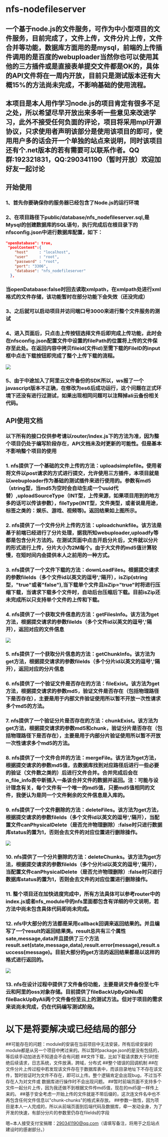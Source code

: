# nfs-nodefileserver

## 一个基于node.js的文件服务，可作为中小型项目的文件服务，目前完成了，文件上传，文件分片上传，文件合并等功能，数据库方面用的是mysql，前端的上传插件调用的是百度的webuploader当然你也可以使用其他的三方插件或是直接表单提交文件都是OK的，具体的API文件将在一周内开放，目前只是测试版本还有大概15%的方法尚未完成，不影响基础的使用流程。

## 本项目是本人用作学习node.js的项目肯定有很多不足之处，所以希望尽早开放出来多听一些意见来改进学习，此外不接受任何负面的评论，项目将采用mpl开源协议，只求使用者声明该部分是使用该项目的即可，使用用户多的话会开一个单独的站点来说明，同时该项目还有个.net版本的若有需要可以联系作者。QQ群:192321831，QQ:290341190（暂时开放）欢迎加好友一起讨论

## 开始使用

### 1、首先你要确保你的服务器已经包含了Node.js的运行环境
### 2、在项目路径下public/database/nfs_nodefileserver.sql,是Mysql的创建数据库的SQL语句，执行完成后在根目录下的nfsconfig.json中进行数据库配置，如下：
```json
"openDatabase": true,
 "poolContent":{
    "host"     : "localhost",
    "user"     : "root",
    "password" : "root",
    "port": "3306",
    "database": "nfs_nodefileserver"
  },
```
### 当openDatabase:false时回去读取xmlpath，在xmlpath处进行xml格式的文件存储，该功能暂时在部分功能下会失效（还没完成）

### 3、之后就可以启动项目并访问端口号3000来进行整个文件服务的测试

### 4、进入页面后，只点击上传按钮选择文件后即完成上传功能，此时会在nfsconfig.json配置文件中设置的filePath的位置将上传的文件保存至此处。在返回内容中拷贝fileid(文件id)至需下载的FileID的input框中点击下载按钮即完成了整个上传下载的流程。
![](http://97.64.36.122:886/wp-content/uploads/2018/01/QQ截图20180117131536.png)

### 5、由于中途加入了阿里云文件备份的SDK所以，ws报了一个javascript版本不正确，在修改为es6后成功运行，这个问题在正式环境下还没有进行过测试，如果出现相同问题可以注释掉ali云备份相关代码。

## API使用文档

### 以下所有的接口仅供参考请以router/index.js下的方法为准，因为整个项目仍处于编写阶段存在，API文档未及时更新的可能性。但是基本不影响整个项目的使用

### 1. nfs提供了一个基础的文件上传的方法：uploadsimplefile。使用者将文件以post请求的方式进行提交，允许使用三方插件，本项目就是以webuploader作为基础的测试插件来进行使用的。参数有md5（string型，当md5为空时会自动生成一个uuid代替）,uploadSourceType（INT型，上传来源，如果项目用到的地方多的话可以传该参数），fileType(INT型，文件类型，或者说是用途，标签之类的：娱乐、游戏、视频等)。返回结果如上图所示。

### 2. nfs提供了一个文件分片上传的方法：uploadchunkfile。该方法是基于前端已经进行了分片处理，据我所知webuploader,uploadfy等都是包含分片方法的。在测试页面中点击开启分片后，文件就以分片的形式进行上传，分片大小为2M每个。由于大文件的md5值计算较慢，在短时间内会提供本人之前用的一种方式。

### 3. nfs提供了一个文件下载的方法：downLoadFiles。根据提交请求的参数fileIds（多个文件id以英文的逗号','隔开），isZip(string型，"true"或者"false"),当下载单个文件且isZip="true"时将进行压缩下载，当请求下载多个文件时，自动后台压缩后下载。目前isZip还未完成所以只支持单个文件的上传和下载。

### 4. nfs提供了一个获取文件信息的方法：getFilesInfo。该方法为get方法，根据提交请求的参数fileIds（多个文件id以英文的逗号','隔开），返回对应的文件信息
![](http://97.64.36.122:886/wp-content/uploads/2018/01/QQ截图20180117152804.png)

### 5. nfs提供了一个获取分片信息的方法：getChunkInfo。该方法为get方法，根据提交请求的参数fileIds（多个分片id以英文的逗号','隔开），返回对应的分片信息

### 6. nfs提供了一个验证文件是否存在的方法：fileExist。该方法为get方法，根据提交请求的参数md5，验证文件是否存在（包括物理路径下是否存在），主要是用于内部文件验证使用所以暂不开放一次性请求多个md5的方法。

### 7. nfs提供了一个验证分片是否存在的方法：chunkExist。该方法为get方法，根据提交请求的参数md5和chunk，验证分片是否存在（包括物理路径下是否存在），主要是用于内部分片验证使用所以暂不开放一次性请求多个md5的方法。

### 8. nfs提供了一个文件合并的方法：mergeFile。该方法为get方法，根据提交请求的参数md5值，去数据库找到对应路径后进行一些必要的验证（文件数之类的）后进行文件合并。合并完成后会在n_file_info表中新插入一条该合并文件的数据并返回。注：可能与设计理念有关，每个文件有一个唯一的md5值，只要md5值相同的文件，我便认为是同一个文件剩余的文件信息是入库的。

### 9. nfs提供了一个文件删除的方法：deleteFiles。该方法为get方法，根据提交请求的参数fileIds（多个文件id以英文的逗号','隔开），当配置文件canPhysicalDelete（是否允许物理删除）:false时只进行数据库status的置为1，否则会去文件的对应位置进行删除操作。
![](http://97.64.36.122:886/wp-content/uploads/2018/01/QQ截图20180117164504.png)
### 10. nfs提供了一个分片删除的方法：deleteChunks。该方法为get方法，根据提交请求的参数fileIds（多个分片id以英文的逗号','隔开），当配置文件canPhysicalDelete（是否允许物理删除）:false时只进行数据库status的置为1，否则会去文件的对应位置进行删除操作。

### 11. 整个项目还在加快进度完成中，所有方法具体可以参考router中的index.js或者nfs_module中的nfs里面都包含有详细的中文说明，若方法中尚未包含具体代码即尚未完成。

### 12. nfs中大部分的方法都是采用callback回调来返回结果的。并且编写了一个result的返回结果类。result总共有三个属性sate,message,data并且提供了三个方法result.set(state,message,data),result.error(message),result.success(message)。目前大部分的get方法的返回结果都是以这样的格式进行返回的。
![](http://97.64.36.122:886/wp-content/uploads/2018/01/QQ%E6%88%AA%E5%9B%BE20180117140519.png)

### 13. nfs在设计过程中提供了文件备份功能，主要是讲文件备份至七牛云和阿里的oss对象存储。目前提供了fileBackUpByQiNiu和fileBackUpByAli两个文件备份至云上的测试方法。但对于项目的需求来说尚未完成，仍在代码编写测试阶段。

# 以下是将要解决或已经结局的部分

##可能存在的问题：module的安装在当前项目中无法安装，所有后续安装的module都是从另一个项目中拷过来的。所以暂时package.json的是没有包括的，等后续手动加进去不知道会不会有问题
##文件下载，比如下载请求数大于5时拒绝后续请求，日志系统，文件放满，跨域，分布式
##整个错误的回调机制
##在文件分片上传过程中若发现该文件存在于数据库表中，而该目录地址下不存在该文件，暂时验证时为文件不存在，即可以上传。整个逻辑肯定会出现bug，不过当不存在人为对文件或
数据库进行操作时不会出现问题。
##暂时前端页面不支持多个文件一起分片上传，因为我还做不到根据文件传md5值，现在的md5是一样传上来的。
##基于安全考虑一开始上传的文件就是不带后缀的，这次连文件名中也不再包含任何文件信息以"chunk-chunks"的格式来存放。
##参数一致性，因为项目是本人一人完成的，所以从前端页面到后端代码及数据库，牵一发动全身，为了开发的快速，有部分分片的参数里仍存在fileIds的字段


嗯~本人接受支付宝捐赠：290341190@qq.com（请填写备注，将用于之后站点建设时的感谢部分。）
